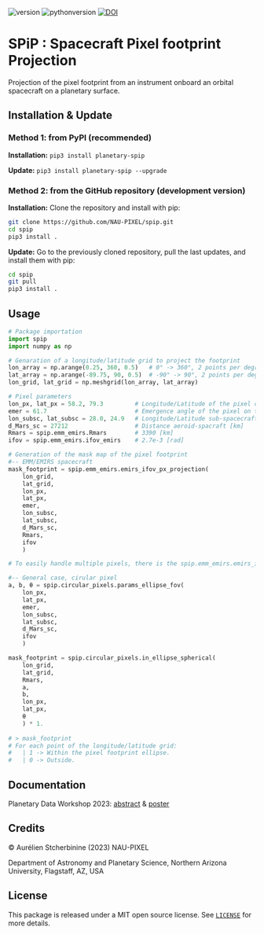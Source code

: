 ![version](https://img.shields.io/badge/version-1.1.3-blue)
![pythonversion](https://img.shields.io/badge/Python-3.6+-blue)
[![DOI](https://zenodo.org/badge/490546598.svg)](https://zenodo.org/badge/latestdoi/490546598)

# SPiP : Spacecraft Pixel footprint Projection

Projection of the pixel footprint from an instrument onboard an orbital spacecraft on a planetary surface.

## Installation & Update
### Method 1: from PyPI (recommended)
**Installation:** `pip3 install planetary-spip`

**Update:** `pip3 install planetary-spip --upgrade` 


### Method 2: from the GitHub repository (development version)
**Installation:** Clone the repository and install with pip:

~~~bash
git clone https://github.com/NAU-PIXEL/spip.git
cd spip
pip3 install .
~~~

**Update:** Go to the previously cloned repository, pull the last updates, and install them with pip:
~~~bash
cd spip
git pull
pip3 install .
~~~

## Usage
~~~python
# Package importation
import spip
import numpy as np

# Genaration of a longitude/latitude grid to project the footprint
lon_array = np.arange(0.25, 360, 0.5)   # 0° -> 360°, 2 points per degree
lat_array = np.arange(-89.75, 90, 0.5)  # -90° -> 90°, 2 points per degree
lon_grid, lat_grid = np.meshgrid(lon_array, lat_array)

# Pixel parameters
lon_px, lat_px = 58.2, 79.3         # Longitude/Latitude of the pixel center [deg]
emer = 61.7                         # Emergence angle of the pixel on the surface [deg]
lon_subsc, lat_subsc = 28.0, 24.9   # Longitude/Latitude sub-spacecraft [deg]
d_Mars_sc = 27212                   # Distance aeroid-spacraft [km]
Rmars = spip.emm_emirs.Rmars        # 3390 [km]
ifov = spip.emm_emirs.ifov_emirs    # 2.7e-3 [rad]

# Generation of the mask map of the pixel footprint
#-- EMM/EMIRS spacecraft
mask_footprint = spip.emm_emirs.emirs_ifov_px_projection(
    lon_grid,
    lat_grid,
    lon_px,
    lat_px,
    emer,
    lon_subsc,
    lat_subsc,
    d_Mars_sc,
    Rmars,
    ifov
    )

# To easily handle multiple pixels, there is the spip.emm_emirs.emirs_ifov_multi_px_projection() function.

#-- General case, cirular pixel
a, b, θ = spip.circular_pixels.params_ellipse_fov(
    lon_px,
    lat_px,
    emer,
    lon_subsc,
    lat_subsc,
    d_Mars_sc,
    ifov
    )

mask_footprint = spip.circular_pixels.in_ellipse_spherical(
    lon_grid,
    lat_grid,
    Rmars,
    a,
    b,
    lon_px,
    lat_px,
    θ
    ) * 1.
    
# > mask_footprint
# For each point of the longitude/latitude grid:
#   | 1 -> Within the pixel footprint ellipse.
#   | 0 -> Outside.
~~~

## Documentation

Planetary Data Workshop 2023: [abstract](https://github.com/NAU-PIXEL/spip/blob/main/docs/Stcherbinine_PDW2023_7008_spip.pdf) & [poster](https://github.com/NAU-PIXEL/spip/blob/main/docs/poster_PDW_SPiP_stcherbinine.pdf)


## Credits

© Aurélien Stcherbinine (2023) NAU-PIXEL

Department of Astronomy and Planetary Science, Northern Arizona University, Flagstaff, AZ, USA


## License
This package is released under a MIT open source license. See [`LICENSE`](https://github.com/NAU-PIXEL/spip/blob/main/LICENSE) for more details.

